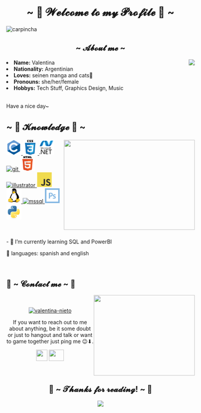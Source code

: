 <!DOCTYPE html>
<body>
<h1 align="center">~ 💖 𝓦𝓮𝓵𝓬𝓸𝓶𝓮 𝓽𝓸 𝓶𝔂 𝓟𝓻𝓸𝓯𝓲𝓵𝓮 💖 ~</h1>
<p align="left"> <img src="https://komarev.com/ghpvc/?username=carpincha&label=Profile%20views&color=0e75b6&style=flat" alt="carpincha" /> </p>
<div>
    <h2 align="center">  ~ 𝓐𝓫𝓸𝓾𝓽 𝓶𝓮 ~  </h2>
    <img src="https://i.pinimg.com/originals/33/38/92/33389288179d89373a8a43ad48d9469b.gif" align="right">
    <li>
        <b>Name:</b> Valentina</li>
    <li>
        <b>Nationality:</b> Argentinian
    </li>
    <li>
        <b>Loves:</b> seinen manga and cats💞
    </li>
    <li>
        <b>Pronouns:</b> she/her/female
    </li>
    <li>
        <b>Hobbys:</b> Tech Stuff, Graphics Design, Music
    </li>
    <br>
    <p>     Have a nice day~<br>
    </p>
</div>
<div>
    <h2 align="left" style="font-size: 24px">                  ~ 📇 𝓚𝓷𝓸𝔀𝓵𝓮𝓭𝓰𝓮 📇 ~</h2>
    <p>
        <img src="https://64.media.tumblr.com/5e10467bab864c7ec81bad8e82e43ca2/db1b7ec2381e9388-db/s1280x1920/b3718a157e17845d1eb1a4301acab3735a7b6913.gifv" width="350" height="240" align="right">
</div>
<div>
    <p align="left"> <a href="https://www.cprogramming.com/" target="_blank" rel="noreferrer"> <img src="https://raw.githubusercontent.com/devicons/devicon/master/icons/c/c-original.svg" alt="c" width="40" height="40"/> </a> <a href="https://www.w3schools.com/css/" target="_blank" rel="noreferrer"> <img src="https://raw.githubusercontent.com/devicons/devicon/master/icons/css3/css3-original-wordmark.svg" alt="css3" width="40" height="40"/> </a> <a href="https://dotnet.microsoft.com/" target="_blank" rel="noreferrer"> <img src="https://raw.githubusercontent.com/devicons/devicon/master/icons/dot-net/dot-net-original-wordmark.svg" alt="dotnet" width="40" height="40"/> </a> <a href="https://git-scm.com/" target="_blank" rel="noreferrer"> <img src="https://www.vectorlogo.zone/logos/git-scm/git-scm-icon.svg" alt="git" width="40" height="40"/> </a> <a href="https://www.w3.org/html/" target="_blank" rel="noreferrer"> <img src="https://raw.githubusercontent.com/devicons/devicon/master/icons/html5/html5-original-wordmark.svg" alt="html5" width="40" height="40"/> </a> <a href="https://www.adobe.com/in/products/illustrator.html" target="_blank" rel="noreferrer"> <img src="https://www.vectorlogo.zone/logos/adobe_illustrator/adobe_illustrator-icon.svg" alt="illustrator" width="40" height="40"/> </a> <a href="https://developer.mozilla.org/en-US/docs/Web/JavaScript" target="_blank" rel="noreferrer"> <img src="https://raw.githubusercontent.com/devicons/devicon/master/icons/javascript/javascript-original.svg" alt="javascript" width="40" height="40"/> </a> <a href="https://www.linux.org/" target="_blank" rel="noreferrer"> <img src="https://raw.githubusercontent.com/devicons/devicon/master/icons/linux/linux-original.svg" alt="linux" width="40" height="40"/> </a> <a href="https://www.microsoft.com/en-us/sql-server" target="_blank" rel="noreferrer"> <img src="https://www.svgrepo.com/show/303229/microsoft-sql-server-logo.svg" alt="mssql" width="40" height="40"/> </a> <a href="https://www.photoshop.com/en" target="_blank" rel="noreferrer"> <img src="https://raw.githubusercontent.com/devicons/devicon/master/icons/photoshop/photoshop-line.svg" alt="photoshop" width="40" height="40"/> </a> <a href="https://www.python.org" target="_blank" rel="noreferrer"> <img src="https://raw.githubusercontent.com/devicons/devicon/master/icons/python/python-original.svg" alt="python" width="40" height="40"/> </a> </p> <br><br>
        - 🌱 I’m currently learning SQL and PowerBI
    <p> 🦆 languages: spanish and english </p>
    </p>
    <br>
    <h2>                   📝 ~ 𝓒𝓸𝓷𝓽𝓪𝓬𝓽 𝓶𝓮 ~ 📝</h2>
    <img src="https://i.pinimg.com/originals/7c/04/09/7c0409d41423f1fafc0abe74c179a3e5.gif" align="right" width="270px" height="215px">
    <br>
    <p align="center"><a href="https://linkedin.com/in/valentina-nieto" target="blank"><img align="center" src="https://raw.githubusercontent.com/rahuldkjain/github-profile-readme-generator/master/src/images/icons/Social/linked-in-alt.svg" alt="valentina-nieto" height="30" width="30" /></a></p>
    <p align="center">If you want to reach out to me about anything, be it some doubt or just to hangout and talk or want to game together just ping me 😉⬇. </p>
    <p align="center"><a href="https://steamcommunity.com/id/nobodynobodynobodynobodynobody/" target="_blank"><img src="https://upload.wikimedia.org/wikipedia/commons/thumb/8/83/Steam_icon_logo.svg/480px-Steam_icon_logo.svg.png" height="30" width="30"/></a> <a href="https://discord.gg/H2r4H4gw" target="_blank"><img src="https://raw.githubusercontent.com/rahuldkjain/github-profile-readme-generator/master/src/images/icons/Social/discord.svg" height="30" width="40"/></a></p>
   
    
</div>
<br>

<div>
        <h2 align="center">💖 ~ 𝓣𝓱𝓪𝓷𝓴𝓼 𝓯𝓸𝓻 𝓻𝓮𝓪𝓭𝓲𝓷𝓰! ~ 💖</h2>
    <div align="center">
    <img src="https://64.media.tumblr.com/9cf7bf9f99a19a993f7ec67cfc4acc8d/e36de22e16b6245d-85/s640x960/6728179a37565f7d8920a67ddd97ce32b63aa577.gifv" >
    
      
        
</div>
</div>
</body>
